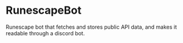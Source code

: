 # RunescapeBot
Runescape bot that fetches and stores public API data, and makes it readable through a discord bot.
